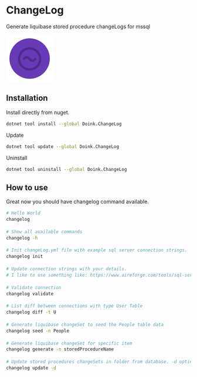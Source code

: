 # ChangeLog

Generate liquibase stored procedure changeLogs for mssql

![icon](icon.png)

## Installation

Install directly from nuget.

```bash
dotnet tool install --global Doink.ChangeLog
```

Update

```bash
dotnet tool update --global Doink.ChangeLog
```

Uninstall

```bash
dotnet tool uninstall --global Doink.ChangeLog
```

## How to use

Great now you should have changelog command available.

```bash
# Hello World
changelog

# Show all available commands
changelog -h

# Init changeLog.yml file with example sql server connection strings.
changelog init

# Update connection strings with your details. 
# I like to use something like: https://www.aireforge.com/tools/sql-server-connection-string-generator

# Validate connection
changelog validate

# List diff between connections with type User Table
changelog diff -t U

# Generate liquibase changeSet to seed the People table data
changelog seed -n People

# Generate liquibase changeSet for specific item
changelog generate -n storedProcedureName

# Update stored procedures changeSets in folder from database. -d option will make no changes
changelog update -d
```

